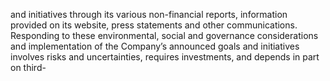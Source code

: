 and  initiatives  through  its  various  non-financial  reports,  information  provided  on  its  website,  press  statements  and  other
communications.  Responding  to  these  environmental,  social  and  governance  considerations  and  implementation  of  the
Company’s announced goals and initiatives involves risks and uncertainties, requires investments, and depends in part on third-